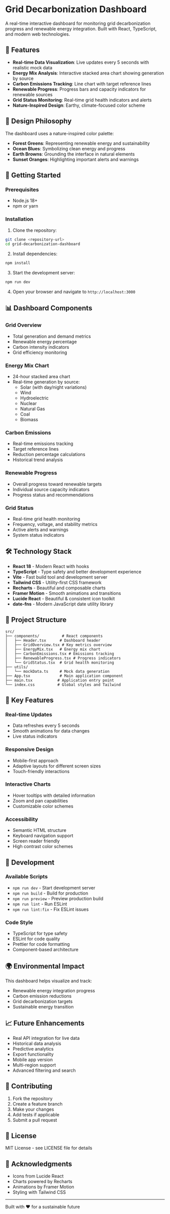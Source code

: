 # Grid Decarbonization Dashboard

A real-time interactive dashboard for monitoring grid decarbonization progress and renewable energy integration. Built with React, TypeScript, and modern web technologies.

## 🌱 Features

- **Real-time Data Visualization**: Live updates every 5 seconds with realistic mock data
- **Energy Mix Analysis**: Interactive stacked area chart showing generation by source
- **Carbon Emissions Tracking**: Line chart with target reference lines
- **Renewable Progress**: Progress bars and capacity indicators for renewable sources
- **Grid Status Monitoring**: Real-time grid health indicators and alerts
- **Nature-Inspired Design**: Earthy, climate-focused color scheme

## 🎨 Design Philosophy

The dashboard uses a nature-inspired color palette:

- **Forest Greens**: Representing renewable energy and sustainability
- **Ocean Blues**: Symbolizing clean energy and progress
- **Earth Browns**: Grounding the interface in natural elements
- **Sunset Oranges**: Highlighting important alerts and warnings

## 🚀 Getting Started

### Prerequisites

- Node.js 18+
- npm or yarn

### Installation

1. Clone the repository:

```bash
git clone <repository-url>
cd grid-decarbonization-dashboard
```

2. Install dependencies:

```bash
npm install
```

3. Start the development server:

```bash
npm run dev
```

4. Open your browser and navigate to `http://localhost:3000`

## 📊 Dashboard Components

### Grid Overview

- Total generation and demand metrics
- Renewable energy percentage
- Carbon intensity indicators
- Grid efficiency monitoring

### Energy Mix Chart

- 24-hour stacked area chart
- Real-time generation by source:
  - Solar (with day/night variations)
  - Wind
  - Hydroelectric
  - Nuclear
  - Natural Gas
  - Coal
  - Biomass

### Carbon Emissions

- Real-time emissions tracking
- Target reference lines
- Reduction percentage calculations
- Historical trend analysis

### Renewable Progress

- Overall progress toward renewable targets
- Individual source capacity indicators
- Progress status and recommendations

### Grid Status

- Real-time grid health monitoring
- Frequency, voltage, and stability metrics
- Active alerts and warnings
- System status indicators

## 🛠️ Technology Stack

- **React 18** - Modern React with hooks
- **TypeScript** - Type safety and better development experience
- **Vite** - Fast build tool and development server
- **Tailwind CSS** - Utility-first CSS framework
- **Recharts** - Beautiful and composable charts
- **Framer Motion** - Smooth animations and transitions
- **Lucide React** - Beautiful & consistent icon toolkit
- **date-fns** - Modern JavaScript date utility library

## 📁 Project Structure

```
src/
├── components/          # React components
│   ├── Header.tsx      # Dashboard header
│   ├── GridOverview.tsx # Key metrics overview
│   ├── EnergyMix.tsx   # Energy mix chart
│   ├── CarbonEmissions.tsx # Emissions tracking
│   ├── RenewableProgress.tsx # Progress indicators
│   └── GridStatus.tsx  # Grid health monitoring
├── utils/
│   └── mockData.ts     # Mock data generation
├── App.tsx             # Main application component
├── main.tsx           # Application entry point
└── index.css          # Global styles and Tailwind
```

## 🎯 Key Features

### Real-time Updates

- Data refreshes every 5 seconds
- Smooth animations for data changes
- Live status indicators

### Responsive Design

- Mobile-first approach
- Adaptive layouts for different screen sizes
- Touch-friendly interactions

### Interactive Charts

- Hover tooltips with detailed information
- Zoom and pan capabilities
- Customizable color schemes

### Accessibility

- Semantic HTML structure
- Keyboard navigation support
- Screen reader friendly
- High contrast color schemes

## 🔧 Development

### Available Scripts

- `npm run dev` - Start development server
- `npm run build` - Build for production
- `npm run preview` - Preview production build
- `npm run lint` - Run ESLint
- `npm run lint:fix` - Fix ESLint issues

### Code Style

- TypeScript for type safety
- ESLint for code quality
- Prettier for code formatting
- Component-based architecture

## 🌍 Environmental Impact

This dashboard helps visualize and track:

- Renewable energy integration progress
- Carbon emission reductions
- Grid decarbonization targets
- Sustainable energy transition

## 📈 Future Enhancements

- Real API integration for live data
- Historical data analysis
- Predictive analytics
- Export functionality
- Mobile app version
- Multi-region support
- Advanced filtering and search

## 🤝 Contributing

1. Fork the repository
2. Create a feature branch
3. Make your changes
4. Add tests if applicable
5. Submit a pull request

## 📄 License

MIT License - see LICENSE file for details

## 🙏 Acknowledgments

- Icons from Lucide React
- Charts powered by Recharts
- Animations by Framer Motion
- Styling with Tailwind CSS

---

Built with ❤️ for a sustainable future
